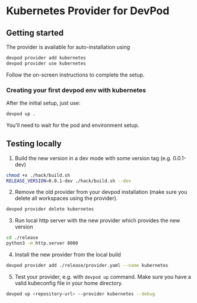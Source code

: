 # Kubernetes Provider for DevPod

## Getting started

The provider is available for auto-installation using 

```sh
devpod provider add kubernetes
devpod provider use kubernetes
```

Follow the on-screen instructions to complete the setup.

### Creating your first devpod env with kubernetes

After the initial setup, just use:

```sh
devpod up .
```

You'll need to wait for the pod and environment setup.


## Testing locally
1. Build the new version in a dev mode with some version tag (e.g. 0.0.1-dev)
```sh
chmod +x ./hack/build.sh
RELEASE_VERSION=0.0.1-dev ./hack/build.sh --dev
```
2. Remove the old provider from your devpod installation (make sure you delete all workspaces using the provider).
```sh
devpod provider delete kubernetes
```
3. Run local http server with the new provider which provides the new version
```sh
cd ./release
python3 -m http.server 8000
```
4. Install the new provider from the local build
```sh
devpod provider add ./release/provider.yaml --name kubernetes
```
5. Test your provider, e.g. with `devpod up` command. Make sure you have a valid kubeconfig file in your home directory.
```sh
devpod up <repository-url> --provider kubernetes --debug 
```